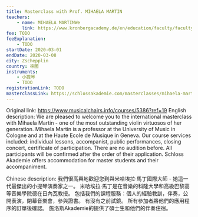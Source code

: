 ```yaml
---
title: Masterclass with Prof. MIHAELA MARTIN
teachers:
	- name: MIHAELA MARTINWe
	  link: https://www.kronbergacademy.de/en/education/faculty/faculty/mihaela-martin/
fee: TODO
feeExplanation: 
	- TODO
startDate: 2020-03-01
endDate: 2020-03-08
city: Zschepplin
country: 德國
instruments:
	- 小提琴
	- TODO
registrationLink: TODO
masterclassLink: https://schlossakademie.com/masterclasses/mihaela-martin
---
```

Original link: https://www.musicalchairs.info/courses/5386?ref=19
English description:
We are pleased to welcome you to the international masterclass with Mihaela Martin - one of the most outstanding violin virtuosos of her generation.
Mihaela Martin is a professor at the University of Music in Cologne and at the Haute Ecole de Musique in Geneva.
Our course services included: individual lessons, accompanist, public performances, closing concert, certificate of participation.
 There are no audition before.
 All participants will be confirmed after the order of their application.
Schloss Akademie offers accommodation for master students and their accompaniment.
​

Chinese description:
我們很高興地歡迎您到與米哈埃拉·馬丁國際大師 - 她這一代最傑出的小提琴演奏家之一。
米哈埃拉·馬丁是在音樂的科隆大學和高級巴黎高等音樂學院德在日內瓦教授。
包括我們的課程服務：個人的經驗教訓，伴奏，公開表演，閉幕音樂會，參與證書。
有沒有之前試鏡。
所有參加者將他們的應用程序的訂單後確認。
施洛斯Akademie的提供了碩士生和他們的伴奏住宿。

